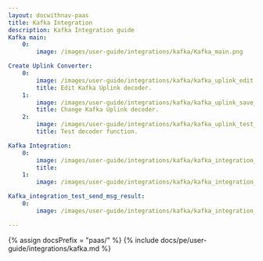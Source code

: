 ```yaml
---
layout: docwithnav-paas
title: Kafka Integration
description: Kafka Integration guide
Kafka main:
    0:
        image: /images/user-guide/integrations/kafka/Kafka_main.png

Create Uplink Converter:
    0:
        image: /images/user-guide/integrations/kafka/kafka_uplink_edit.png
        title: Edit Kafka Uplink decoder.
    1:
        image: /images/user-guide/integrations/kafka/kafka_uplink_save_changes.png
        title: Change Kafka Uplink decoder. 
    2: 
        image: /images/user-guide/integrations/kafka/kafka_uplink_test_decoder.png
        title: Test decoder function.

Kafka Integration:
    0:
        image: /images/user-guide/integrations/kafka/kafka_integration_edit_mode.png
        title: 
    1:  
        image: /images/user-guide/integrations/kafka/kafka_integration_save_changes.png

Kafka_integration_test_send_msg_result:
    0:
        image: /images/user-guide/integrations/kafka/kafka_integration_test_send_msg_result.png

---
```

{% assign docsPrefix = "paas/" %}
{% include docs/pe/user-guide/integrations/kafka.md %}
